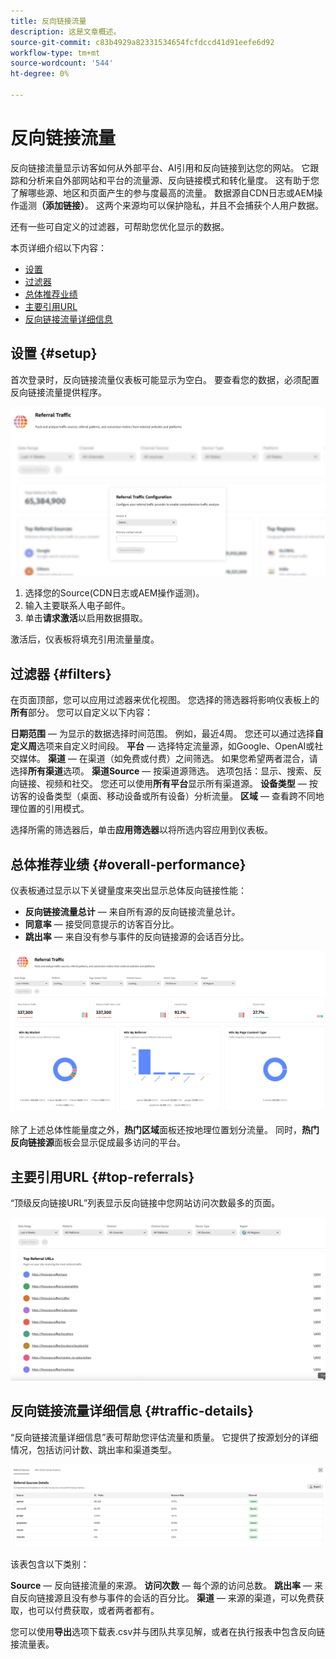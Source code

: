 ```yaml
---
title: 反向链接流量
description: 这是文章概述。
source-git-commit: c83b4929a82331534654fcfdccd41d91eefe6d92
workflow-type: tm+mt
source-wordcount: '544'
ht-degree: 0%

---
```



# 反向链接流量

反向链接流量显示访客如何从外部平台、AI引用和反向链接到达您的网站。 它跟踪和分析来自外部网站和平台的流量源、反向链接模式和转化量度。 这有助于您了解哪些源、地区和页面产生的参与度最高的流量。 数据源自CDN日志或AEM操作遥测&#x200B;**（添加链接）**。 这两个来源均可以保护隐私，并且不会捕获个人用户数据。

还有一些可自定义的过滤器，可帮助您优化显示的数据。

本页详细介绍以下内容：

* [设置](#setup)
* [过滤器](#filters)
* [总体推荐业绩](#overall-performance)
* [主要引用URL](#top-referrals)
* [反向链接流量详细信息](#traffic-details)

## 设置 {#setup}

首次登录时，反向链接流量仪表板可能显示为空白。 要查看您的数据，必须配置反向链接流量提供程序。

![反向链接设置](/help/dashboards/assets/referral-setup.png)

1. 选择您的Source(CDN日志或AEM操作遥测)。
2. 输入主要联系人电子邮件。
3. 单击&#x200B;**请求激活**&#x200B;以启用数据摄取。

激活后，仪表板将填充引用流量量度。

## 过滤器 {#filters}

在页面顶部，您可以应用过滤器来优化视图。 您选择的筛选器将影响仪表板上的&#x200B;**所有**&#x200B;部分。 您可以自定义以下内容：

**日期范围** — 为显示的数据选择时间范围。 例如，最近4周。 您还可以通过选择&#x200B;**自定义周**选项来自定义时间段。
**平台** — 选择特定流量源，如Google、OpenAI或社交媒体。
**渠道** — 在渠道（如免费或付费）之间筛选。 如果您希望两者混合，请选择&#x200B;**所有渠道**选项。
**渠道Source** — 按渠道源筛选。 选项包括：显示、搜索、反向链接、视频和社交。 您还可以使用&#x200B;**所有平台**显示所有渠道源。
**设备类型** — 按访客的设备类型（桌面、移动设备或所有设备）分析流量。
**区域** — 查看跨不同地理位置的引用模式。

选择所需的筛选器后，单击&#x200B;**应用筛选器**&#x200B;以将所选内容应用到仪表板。

## 总体推荐业绩 {#overall-performance}

仪表板通过显示以下关键量度来突出显示总体反向链接性能：

* **反向链接流量总计** — 来自所有源的反向链接流量总计。
* **同意率** — 接受同意提示的访客百分比。
* **跳出率** — 来自没有参与事件的反向链接源的会话百分比。

![推荐页面](/help/dashboards/assets/referral-traffic.png)

除了上述总体性能量度之外，**热门区域**&#x200B;面板还按地理位置划分流量。 同时，**热门反向链接源**&#x200B;面板会显示促成最多访问的平台。

## 主要引用URL {#top-referrals}

“顶级反向链接URL”列表显示反向链接中您网站访问次数最多的页面。

![热门引用URL](/help/dashboards/assets/top-url.png)

## 反向链接流量详细信息 {#traffic-details}

“反向链接流量详细信息”表可帮助您评估流量和质量。 它提供了按源划分的详细情况，包括访问计数、跳出率和渠道类型。

![引用流量详细信息](/help/dashboards/assets/traffic-details.png)

该表包含以下类别：

**Source** — 反向链接流量的来源。
**访问次数** — 每个源的访问总数。
**跳出率** — 来自反向链接源且没有参与事件的会话的百分比。
**渠道** — 来源的渠道，可以免费获取，也可以付费获取，或者两者都有。

您可以使用&#x200B;**导出**&#x200B;选项下载表.csv并与团队共享见解，或者在执行报表中包含反向链接流量表。
